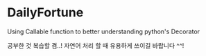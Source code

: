 # DailyFortune
Using Callable function to better understanding python's Decorator

공부한 것 복습할 겸..! 
자연어 처리 할 때 유용하게 쓰이길 바랍니다 ^^!
